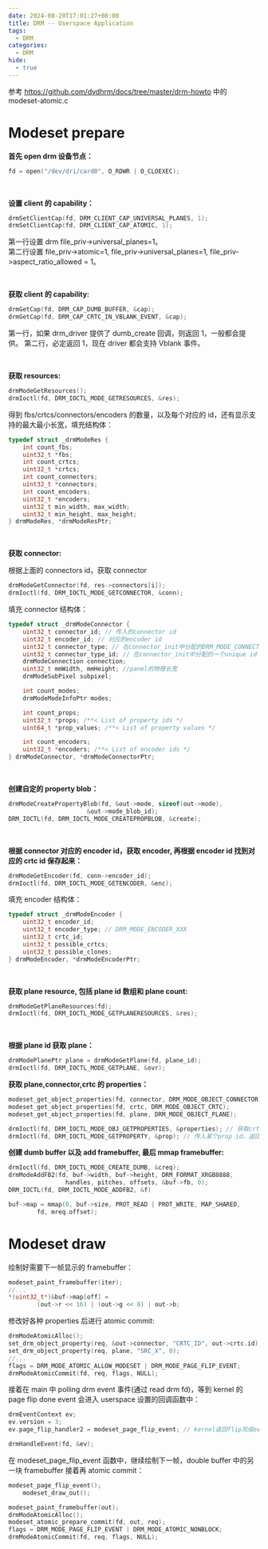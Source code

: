 ```yaml
---
date: 2024-08-20T17:01:27+08:00
title: DRM -- Userspace Application
tags:
  - DRM
categories:
  - DRM
hide:
  - true
---
```


参考 https://github.com/dvdhrm/docs/tree/master/drm-howto 中的 modeset-atomic.c

# Modeset prepare

**首先 open drm 设备节点：**

```c
fd = open("/dev/dri/card0", O_RDWR | O_CLOEXEC);
```

</br>

**设置 client 的 capability：**

```c
drmSetClientCap(fd, DRM_CLIENT_CAP_UNIVERSAL_PLANES, 1);
drmSetClientCap(fd, DRM_CLIENT_CAP_ATOMIC, 1);
```

第一行设置 drm file_priv->universal_planes=1。  
第二行设置 file_priv->atomic=1, file_priv->universal_planes=1, file_priv->aspect_ratio_allowed = 1。

</br>

**获取 client 的 capability:**

```c
drmGetCap(fd, DRM_CAP_DUMB_BUFFER, &cap);
drmGetCap(fd, DRM_CAP_CRTC_IN_VBLANK_EVENT, &cap);
```

第一行，如果 drm_driver 提供了 dumb_create 回调，则返回 1，一般都会提供。
第二行，必定返回 1，现在 driver 都会支持 Vblank 事件。

</br>

**获取 resources:**

```c
drmModeGetResources();
drmIoctl(fd, DRM_IOCTL_MODE_GETRESOURCES, &res);
```

得到 fbs/crtcs/connectors/encoders 的数量，以及每个对应的 id，还有显示支持的最大最小长宽，填充结构体：

```c
typedef struct _drmModeRes {
	int count_fbs;
	uint32_t *fbs;
	int count_crtcs;
	uint32_t *crtcs;
	int count_connectors;
	uint32_t *connectors;
	int count_encoders;
	uint32_t *encoders;
	uint32_t min_width, max_width;
	uint32_t min_height, max_height;
} drmModeRes, *drmModeResPtr;
```

</br>

**获取 connector:**

根据上面的 connectors id，获取 connector

```c
drmModeGetConnector(fd, res->connectors[i]);
drmIoctl(fd, DRM_IOCTL_MODE_GETCONNECTOR, &conn);
```

填充 connector 结构体：

```c
typedef struct _drmModeConnector {
	uint32_t connector_id; // 传入的connector id
	uint32_t encoder_id; // 对应的encoder id
	uint32_t connector_type; // 在connector_init中分配的DRM_MODE_CONNECTOR_XXX
	uint32_t connector_type_id; // 在connector_init中分配的一个unique id
	drmModeConnection connection;
	uint32_t mmWidth, mmHeight; //panel的物理长宽
	drmModeSubPixel subpixel;

	int count_modes;
	drmModeModeInfoPtr modes;

	int count_props;
	uint32_t *props; /**< List of property ids */
	uint64_t *prop_values; /**< List of property values */

	int count_encoders;
	uint32_t *encoders; /**< List of encoder ids */
} drmModeConnector, *drmModeConnectorPtr;
```

</br>

**创建自定的 property blob：**

```c
drmModeCreatePropertyBlob(fd, &out->mode, sizeof(out->mode),
				      &out->mode_blob_id);
DRM_IOCTL(fd, DRM_IOCTL_MODE_CREATEPROPBLOB, &create);
```

</br>

**根据 connector 对应的 encoder id，获取 encoder, 再根据 encoder id 找到对应的 crtc id 保存起来：**

```c
drmModeGetEncoder(fd, conn->encoder_id);
drmIoctl(fd, DRM_IOCTL_MODE_GETENCODER, &enc);
```

填充 encoder 结构体：

```c
typedef struct _drmModeEncoder {
	uint32_t encoder_id;
	uint32_t encoder_type; // DRM_MODE_ENCODER_XXX
	uint32_t crtc_id;
	uint32_t possible_crtcs;
	uint32_t possible_clones;
} drmModeEncoder, *drmModeEncoderPtr;
```

</br>

**获取 plane resource, 包括 plane id 数组和 plane count:**

```c
drmModeGetPlaneResources(fd);
drmIoctl(fd, DRM_IOCTL_MODE_GETPLANERESOURCES, &res);
```

</br>

**根据 plane id 获取 plane：**

```c
drmModePlanePtr plane = drmModeGetPlane(fd, plane_id);
drmIoctl(fd, DRM_IOCTL_MODE_GETPLANE, &ovr);
```

**获取 plane,connector,crtc 的 properties：**

```c
modeset_get_object_properties(fd, connector, DRM_MODE_OBJECT_CONNECTOR);
modeset_get_object_properties(fd, crtc, DRM_MODE_OBJECT_CRTC);
modeset_get_object_properties(fd, plane, DRM_MODE_OBJECT_PLANE);

drmIoctl(fd, DRM_IOCTL_MODE_OBJ_GETPROPERTIES, &properties); // 获取crtc/plane/connector所有properties的id
drmIoctl(fd, DRM_IOCTL_MODE_GETPROPERTY, &prop); // 传入某个prop id，返回value
```

**创建 dumb buffer 以及 add framebuffer, 最后 mmap framebuffer:**

```c
drmIoctl(fd, DRM_IOCTL_MODE_CREATE_DUMB, &creq);
drmModeAddFB2(fd, buf->width, buf->height, DRM_FORMAT_XRGB8888,
			    handles, pitches, offsets, &buf->fb, 0);
DRM_IOCTL(fd, DRM_IOCTL_MODE_ADDFB2, &f)

buf->map = mmap(0, buf->size, PROT_READ | PROT_WRITE, MAP_SHARED,
		fd, mreq.offset);
```

# Modeset draw

绘制好需要下一帧显示的 framebuffer：

```c
modeset_paint_framebuffer(iter);
//...
*(uint32_t*)&buf->map[off] =
		(out->r << 16) | (out->g << 8) | out->b;
```

修改好各种 properties 后进行 atomic commit:

```c
drmModeAtomicAlloc();
set_drm_object_property(req, &out->connector, "CRTC_ID", out->crtc.id);
set_drm_object_property(req, plane, "SRC_X", 0);
//...
flags = DRM_MODE_ATOMIC_ALLOW_MODESET | DRM_MODE_PAGE_FLIP_EVENT;
drmModeAtomicCommit(fd, req, flags, NULL);
```

接着在 main 中 polling drm event 事件(通过 read drm fd)，等到 kernel 的 page flip done event 会进入 userspace 设置的回调函数中：

```c
drmEventContext ev;
ev.version = 3;
ev.page_flip_handler2 = modeset_page_flip_event; // kernel返回flip完成event后，会进入该回调

drmHandleEvent(fd, &ev);
```

在 modeset_page_flip_event 函数中，继续绘制下一帧，double buffer 中的另一块 framebuffer 接着再 atomic commit：

```c
modeset_page_flip_event();
	modeset_draw_out();

modeset_paint_framebuffer(out);
drmModeAtomicAlloc();
modeset_atomic_prepare_commit(fd, out, req);
flags = DRM_MODE_PAGE_FLIP_EVENT | DRM_MODE_ATOMIC_NONBLOCK;
drmModeAtomicCommit(fd, req, flags, NULL);
```
